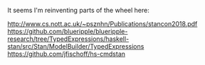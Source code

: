 It seems I'm reinventing parts of the wheel here:

http://www.cs.nott.ac.uk/~psznhn/Publications/stancon2018.pdf
https://github.com/blueripple/blueripple-research/tree/TypedExpressions/haskell-stan/src/Stan/ModelBuilder/TypedExpressions
https://github.com/jfischoff/hs-cmdstan
